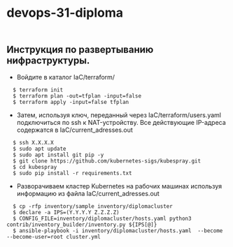 # devops-31-diploma
\
Инструкция по развертыванию нифраструктуры.
---

- Войдите в каталог IaC/terraform/
```
  $ terraform init
  $ terraform plan -out=tfplan -input=false
  $ terraform apply -input=false tfplan
```
- Затем, используя ключ, переданный через IaC/terraform/users.yaml
подключиться по ssh к NAT-устройству. Все действующие IP-адреса 
содержатся в IaC/current_adresses.out
```
  $ ssh X.X.X.X
  $ sudo apt update
  $ sudo apt install git pip -y
  $ git clone https://github.com/kubernetes-sigs/kubespray.git
  $ cd kubespray
  $ sudo pip install -r requirements.txt
``` 
- Разворачиваем кластер Kubernetes на рабочих машинах используя
информацию из файла IaC/current_adresses.out
```
  $ cp -rfp inventory/sample inventory/diplomacluster
  $ declare -a IPS=(Y.Y.Y.Y Z.Z.Z.Z)
  $ CONFIG_FILE=inventory/diplomacluster/hosts.yaml python3 contrib/inventory_builder/inventory.py ${IPS[@]}
  $ ansible-playbook -i inventory/diplomacluster/hosts.yaml  --become --become-user=root cluster.yml
```
